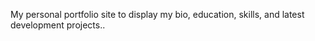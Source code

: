 My personal portfolio site to display my bio, education,  skills, and latest development projects..
